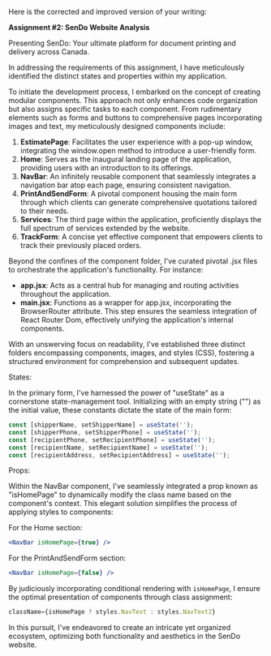 Here is the corrected and improved version of your writing:

**Assignment #2: SenDo Website Analysis**

Presenting SenDo: Your ultimate platform for document printing and delivery across Canada.

In addressing the requirements of this assignment, I have meticulously identified the distinct states and properties within my application.

To initiate the development process, I embarked on the concept of creating modular components. This approach not only enhances code organization but also assigns specific tasks to each component. From rudimentary elements such as forms and buttons to comprehensive pages incorporating images and text, my meticulously designed components include:

1. **EstimatePage**: Facilitates the user experience with a pop-up window, integrating the window.open method to introduce a user-friendly form.
2. **Home**: Serves as the inaugural landing page of the application, providing users with an introduction to its offerings.
3. **NavBar**: An infinitely reusable component that seamlessly integrates a navigation bar atop each page, ensuring consistent navigation.
4. **PrintAndSendForm**: A pivotal component housing the main form through which clients can generate comprehensive quotations tailored to their needs.
5. **Services**: The third page within the application, proficiently displays the full spectrum of services extended by the website.
6. **TrackForm**: A concise yet effective component that empowers clients to track their previously placed orders.

Beyond the confines of the component folder, I've curated pivotal .jsx files to orchestrate the application's functionality. For instance:

- **app.jsx**: Acts as a central hub for managing and routing activities throughout the application.
- **main.jsx**: Functions as a wrapper for app.jsx, incorporating the BrowserRouter attribute. This step ensures the seamless integration of React Router Dom, effectively unifying the application's internal components.

With an unswerving focus on readability, I've established three distinct folders encompassing components, images, and styles (CSS), fostering a structured environment for comprehension and subsequent updates.

States:

In the primary form, I've harnessed the power of "useState" as a cornerstone state-management tool. Initializing with an empty string ("") as the initial value, these constants dictate the state of the main form:

```jsx
const [shipperName, setShipperName] = useState('');
const [shipperPhone, setShipperPhone] = useState('');
const [recipientPhone, setRecipientPhone] = useState('');
const [recipientName, setRecipientName] = useState('');
const [recipientAddress, setRecipientAddress] = useState('');
```

Props:

Within the NavBar component, I've seamlessly integrated a prop known as "isHomePage" to dynamically modify the class name based on the component's context. This elegant solution simplifies the process of applying styles to components:

For the Home section:
```jsx
<NavBar isHomePage={true} />
```

For the PrintAndSendForm section:
```jsx
<NavBar isHomePage={false} />
```

By judiciously incorporating conditional rendering with `isHomePage`, I ensure the optimal presentation of components through class assignment:

```jsx
className={isHomePage ? styles.NavText : styles.NavText2}
```

In this pursuit, I've endeavored to create an intricate yet organized ecosystem, optimizing both functionality and aesthetics in the SenDo website.




